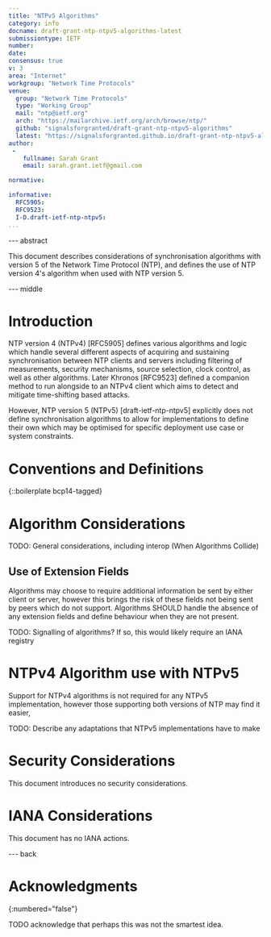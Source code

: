 ```yaml
---
title: "NTPv5 Algorithms"
category: info
docname: draft-grant-ntp-ntpv5-algorithms-latest
submissiontype: IETF
number:
date:
consensus: true
v: 3
area: "Internet"
workgroup: "Network Time Protocols"
venue:
  group: "Network Time Protocols"
  type: "Working Group"
  mail: "ntp@ietf.org"
  arch: "https://mailarchive.ietf.org/arch/browse/ntp/"
  github: "signalsforgranted/draft-grant-ntp-ntpv5-algorithms"
  latest: "https://signalsforgranted.github.io/draft-grant-ntp-ntpv5-algorithms/draft-grant-ntp-ntpv5-algorithms.html"
author:
 -
    fullname: Sarah Grant
    email: sarah.grant.ietf@gmail.com

normative:

informative:
  RFC5905:
  RFC9523:
  I-D.draft-ietf-ntp-ntpv5:
...
```


--- abstract

This document describes considerations of synchronisation algorithms with version 5 of the Network Time Protocol (NTP), and defines the use of NTP version 4's algorithm when used with NTP version 5.

--- middle

# Introduction

NTP version 4 (NTPv4) [RFC5905] defines various algorithms and logic which handle several different aspects of acquiring and sustaining synchronisation between NTP clients and servers including filtering of measurements, security mechanisms, source selection, clock control, as well as other algorithms. Later Khronos [RFC9523] defined a companion method to run alongside to an NTPv4 client which aims to detect and mitigate time-shifting based attacks.

However, NTP version 5 (NTPv5) [draft-ietf-ntp-ntpv5] explicitly does not define synchronisation algorithms to allow for implementations to define their own which may be optimised for specific deployment use case or system constraints.

# Conventions and Definitions

{::boilerplate bcp14-tagged}

# Algorithm Considerations

TODO: General considerations, including interop (When Algorithms Collide)

## Use of Extension Fields

Algorithms may choose to require additional information be sent by either client or server, however this brings the risk of these fields not being sent by peers which do not support. Algorithms SHOULD handle the absence of any extension fields and define behaviour when they are not present.

TODO: Signalling of algorithms? If so, this would likely require an IANA registry

# NTPv4 Algorithm use with NTPv5

Support for NTPv4 algorithms is not required for any NTPv5 implementation, however those supporting both versions of NTP may find it easier,

TODO: Describe any adaptations that NTPv5 implementations have to make

# Security Considerations

This document introduces no security considerations.

# IANA Considerations

This document has no IANA actions.


--- back

# Acknowledgments
{:numbered="false"}

TODO acknowledge that perhaps this was not the smartest idea.
